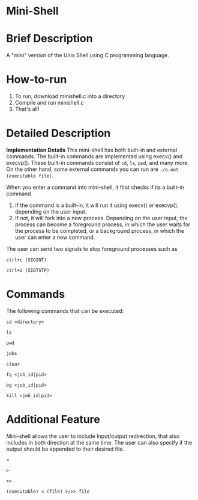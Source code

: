 # Mini-Shell

# Brief Description
A "mini" version of the Unix Shell using C programming language. 

# How-to-run
1. To run, download minishell.c into a directory
2. Compile and run minishell.c
3. That's all!

# Detailed Description
****Implementation Details****
This mini-shell has both built-in and external commands. The built-in commands are implemented using execv() and execvp(). These built-in commands consist of ```cd```, ```ls```, ```pwd```, and many more. On the other hand, some external commands you can run are ```./a.out (executable file)```.

When you enter a command into mini-shell, it first checks if its a built-in command
1. If the command is a built-in, it will run it using execv() or execvp(), depending on the user input.
2. If not, it will fork into a new process. Depending on the user input, the process can become a foreground process, in which the user waits for the process to be completed, or a background process, in which the user can enter a new command.

The user can send two signals to stop foreground processes such as

```ctrl+c (SIGINT)```

```ctrl+z (SIGTSTP)```

# Commands
The following commands that can be executed:

```cd <directory>```

```ls```

```pwd```

```jobs```

```clear```

```fg <job_id|pid>```

```bg <job_id|pid>```

```kill <job_id|pid>```

# Additional Feature
Mini-shell allows the user to include Input/output redirection, that also includes in both direction at the same time. The user can also specify if the output should be appended to their desired file.

```<```

```>```

```>>```

```(executable) < (file) >/>> file```
